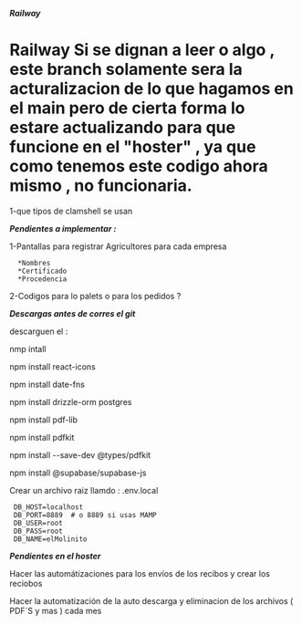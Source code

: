 ___Railway___

Railway
Si se dignan a leer o algo , este branch solamente sera la acturalizacion de lo que hagamos en el main
pero de cierta forma lo estare actualizando para que funcione en el "hoster" , ya que como tenemos este 
codigo ahora mismo , no funcionaria.
=======
1-que tipos de clamshell se usan

___Pendientes a implementar :___

1-Pantallas para registrar Agricultores para cada empresa 

      *Nombres
      *Certificado
      *Procedencia
2-Codigos para lo palets o para los pedidos ? 









___Descargas antes de corres el git___

descarguen el : 

nmp intall 

npm install react-icons

npm install date-fns

npm install drizzle-orm postgres

npm install pdf-lib

npm install pdfkit

npm install --save-dev @types/pdfkit

npm install @supabase/supabase-js




Crear un archivo raiz llamdo :    .env.local

     DB_HOST=localhost
     DB_PORT=8889  # o 8889 si usas MAMP
     DB_USER=root
     DB_PASS=root
     DB_NAME=elMolinito


___Pendientes en el hoster___

Hacer las automátizaciones para  los envíos de los recibos y crear los reciobos 

Hacer la automatización de la auto descarga y eliminacion de los archivos ( PDF´S  y mas )  cada mes 
